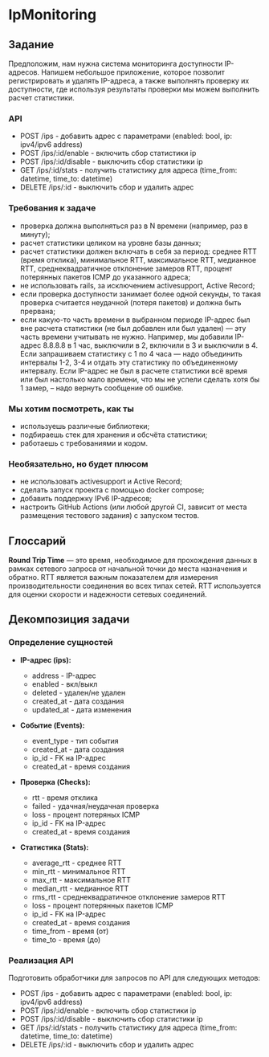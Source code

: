 # IpMonitoring

## Задание
Предположим, нам нужна система мониторинга доступности IP-адресов. Напишем небольшое приложение, которое позволит регистрировать и удалять IP-адреса, а также выполнять проверку их доступности, где используя результаты проверки мы можем выполнить расчет статистики.

### API
* POST /ips - добавить адрес с параметрами (enabled: bool, ip: ipv4/ipv6 address)
* POST /ips/:id/enable - включить сбор статистики ip
* POST /ips/:id/disable - выключить сбор статистики ip
* GET /ips/:id/stats - получить статистику для адреса (time_from: datetime, time_to: datetime)
* DELETE /ips/:id - выключить сбор и удалить адрес

### Требования к задаче
* проверка должна выполняться раз в N времени (например, раз в минуту);
* расчет статистики целиком на уровне базы данных;
* расчет статистики должен включать в себя за период: среднее RTT (время отклика), минимальное RTT, максимальное RTT, медианное RTT, среднеквадратичное отклонение замеров RTT, процент потерянных пакетов ICMP до указанного адреса;
* не использовать rails, за исключением activesupport, Active Record;
* если проверка доступности занимает более одной секунды, то такая проверка считается неудачной (потеря пакетов) и должна быть прервана;
* если какую-то часть времени в выбранном периоде IP-адрес был вне расчета статистики (не был добавлен или был удален) — эту часть времени учитывать не нужно. Например, мы добавили IP-адрес 8.8.8.8 в 1 час, выключили в 2, включили в 3 и выключили в 4. Если запрашиваем статистику с 1 по 4 часа — надо объединить интервалы 1-2, 3-4 и отдать эту статистику по объединенному интервалу. Если IP-адрес не был в расчете статистики всё время или был настолько мало времени, что мы не успели сделать хотя бы 1 замер, – надо вернуть сообщение об ошибке.

### Мы хотим посмотреть, как ты
* используешь различные библиотеки;
* подбираешь стек для хранения и обсчёта статистики;
* работаешь с требованиями и кодом.

### Необязательно, но будет плюсом
* не использовать activesupport и Active Record;
* сделать запуск проекта с помощью docker compose;
* добавить поддержку IPv6 IP-адресов;
* настроить GitHub Actions (или любой другой CI, зависит от места размещения тестового задания) с запуском тестов.

## Глоссарий

**Round Trip Time** — это время, необходимое для прохождения данных в рамках сетевого запроса от начальной точки до места назначения и обратно. RTT является важным показателем для измерения производительности соединения во всех типах сетей. RTT используется для оценки скорости и надежности сетевых соединений.

## Декомпозиция задачи

### Определение сущностей
* **IP-адрес (ips):**
  * address - IP-адрес
  * enabled - вкл/выкл
  * deleted - удален/не удален
  * created_at - дата создания
  * updated_at - дата изменения

* **Событие (Events):**
  * event_type - тип события
  * created_at - дата создания
  * ip_id - FK на IP-адрес
  * created_at - время создания

* **Проверка (Checks):**
  * rtt - время отклика
  * failed - удачная/неудачная проверка
  * loss - процент потеряных ICMP
  * ip_id - FK на IP-адрес
  * created_at - время создания

* **Статистика (Stats):**
  * average_rtt - среднее RTT
  * min_rtt - минимальное RTT
  * max_rtt - максимальное RTT
  * median_rtt - медианное RTT
  * rms_rtt - среднеквадратичное отклонение замеров RTT
  * loss - процент потерянных пакетов ICMP
  * ip_id - FK на IP-адрес
  * created_at - время создания
  * time_from - время (от)
  * time_to - время (до)

### Реализация API
Подготовить обработчики для запросов по API для следующих методов:
* POST /ips - добавить адрес с параметрами (enabled: bool, ip: ipv4/ipv6 address)
* POST /ips/:id/enable - включить сбор статистики ip
* POST /ips/:id/disable - выключить сбор статистики ip
* GET /ips/:id/stats - получить статистику для адреса (time_from: datetime, time_to: datetime)
* DELETE /ips/:id - выключить сбор и удалить адрес
